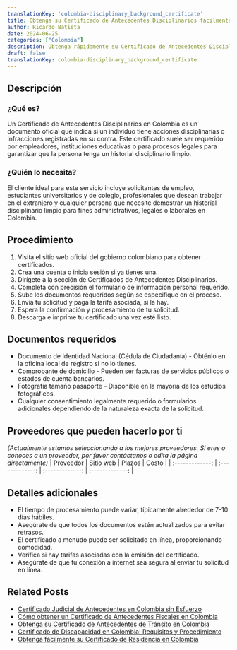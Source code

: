 ```yaml
---
translationKey: 'colombia-disciplinary_background_certificate'
title: Obtenga su Certificado de Antecedentes Disciplinarios fácilmente
author: Ricardo Batista
date: 2024-06-25
categories: ["Colombia"]
description: Obtenga rápidamente su Certificado de Antecedentes Disciplinarios colombiano. Asegure un proceso fluido para necesidades legales y de empleo.
draft: false
translationKey: colombia-disciplinary_background_certificate
---
```


## Descripción
### ¿Qué es?
Un Certificado de Antecedentes Disciplinarios en Colombia es un documento oficial que indica si un individuo tiene acciones disciplinarias o infracciones registradas en su contra. Este certificado suele ser requerido por empleadores, instituciones educativas o para procesos legales para garantizar que la persona tenga un historial disciplinario limpio.

### ¿Quién lo necesita?
El cliente ideal para este servicio incluye solicitantes de empleo, estudiantes universitarios y de colegio, profesionales que desean trabajar en el extranjero y cualquier persona que necesite demostrar un historial disciplinario limpio para fines administrativos, legales o laborales en Colombia.

## Procedimiento

1. Visita el sitio web oficial del gobierno colombiano para obtener certificados.
2. Crea una cuenta o inicia sesión si ya tienes una.
3. Dirígete a la sección de Certificados de Antecedentes Disciplinarios.
4. Completa con precisión el formulario de información personal requerido.
5. Sube los documentos requeridos según se especifique en el proceso.
6. Envía tu solicitud y paga la tarifa asociada, si la hay.
7. Espera la confirmación y procesamiento de tu solicitud.
8. Descarga e imprime tu certificado una vez esté listo.

## Documentos requeridos

- Documento de Identidad Nacional (Cédula de Ciudadanía) - Obténlo en la oficina local de registro si no lo tienes.
- Comprobante de domicilio - Pueden ser facturas de servicios públicos o estados de cuenta bancarios.
- Fotografía tamaño pasaporte - Disponible en la mayoría de los estudios fotográficos.
- Cualquier consentimiento legalmente requerido o formularios adicionales dependiendo de la naturaleza exacta de la solicitud.

## Proveedores que pueden hacerlo por ti
_(Actualmente estamos seleccionando a los mejores proveedores. Si eres o conoces a un proveedor, por favor contáctanos o edita la página directamente)_
| Proveedor        |     Sitio web     |     Plazos    |       Costo      |
| :-------------: | :-------------: |  :-------------: | :-------------: |

## Detalles adicionales

- El tiempo de procesamiento puede variar, típicamente alrededor de 7-10 días hábiles.
- Asegúrate de que todos los documentos estén actualizados para evitar retrasos.
- El certificado a menudo puede ser solicitado en línea, proporcionando comodidad.
- Verifica si hay tarifas asociadas con la emisión del certificado.
- Asegúrate de que tu conexión a internet sea segura al enviar tu solicitud en línea.


## Related Posts

- [Certificado Judicial de Antecedentes en Colombia sin Esfuerzo](https://tramitit.com/es/guides/colombia/certificado_de_antecedentes_judiciales/)
- [Cómo obtener un Certificado de Antecedentes Fiscales en Colombia](https://tramitit.com/es/guides/colombia/certificado_de_antecedentes_fiscales/)
- [Obtenga su Certificado de Antecedentes de Tránsito en Colombia](https://tramitit.com/es/guides/colombia/certificado_de_antecedentes_de_tránsito/)
- [Certificado de Discapacidad en Colombia: Requisitos y Procedimiento](https://tramitit.com/es/guides/colombia/certificado_de_discapacidad/)
- [Obtenga fácilmente su Certificado de Residencia en Colombia](https://tramitit.com/es/guides/colombia/certificado_de_residencia/)